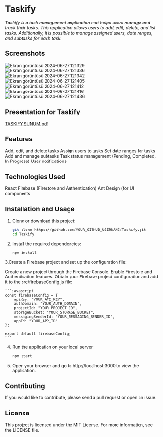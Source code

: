 # Taskify

_Taskify is a task management application that helps users manage and track their tasks. This application allows users to add, edit, delete, and list tasks. Additionally, it is possible to manage assigned users, date ranges, and subtasks for each task._

## Screenshots

![Ekran görüntüsü 2024-06-27 121329](https://github.com/eylemseyhan/Taskify/assets/99998017/a05a55a5-110f-4e5c-955c-46679e760997)
![Ekran görüntüsü 2024-06-27 121336](https://github.com/eylemseyhan/Taskify/assets/99998017/81bc251e-74c8-4213-9b20-b5c06b13d02d)
![Ekran görüntüsü 2024-06-27 121342](https://github.com/eylemseyhan/Taskify/assets/99998017/0493e139-3acd-45c1-836b-ae277154cd6f)
![Ekran görüntüsü 2024-06-27 121405](https://github.com/eylemseyhan/Taskify/assets/99998017/04fdda8c-f25c-4066-ae50-fe29c259a2a5)
![Ekran görüntüsü 2024-06-27 121412](https://github.com/eylemseyhan/Taskify/assets/99998017/e9ef95a4-f13a-4787-806a-a2a6094fa15c)
![Ekran görüntüsü 2024-06-27 121416](https://github.com/eylemseyhan/Taskify/assets/99998017/b99b511e-56ab-4d22-99a5-4121eceb766e)
![Ekran görüntüsü 2024-06-27 121436](https://github.com/eylemseyhan/Taskify/assets/99998017/efbf7d5d-f58d-4ed3-916c-1dc8b2e4d3db)


## Presentation for Taskify


[TASKIFY SUNUM.pdf](https://github.com/user-attachments/files/16181705/TASKIFY.SUNUM.pdf)

## Features

Add, edit, and delete tasks
Assign users to tasks
Set date ranges for tasks
Add and manage subtasks
Task status management (Pending, Completed, In Progress)
User notifications

## Technologies Used

React
Firebase (Firestore and Authentication)
Ant Design (for UI components

## Installation and Usage

1. Clone or download this project:
    ```sh
    git clone https://github.com/YOUR_GITHUB_USERNAME/Taskify.git
    cd Taskify
    ```

2. Install the required dependencies:
    ```sh
    npm install
    ```

3.Create a Firebase project and set up the configuration file:

Create a new project through the Firebase Console.
Enable Firestore and Authentication features.
Obtain your Firebase project configuration and add it to the src/firebaseConfig.js file:

    ```javascript
    const firebaseConfig = {
        apiKey: "YOUR_API_KEY",
        authDomain: "YOUR_AUTH_DOMAIN",
        projectId: "YOUR_PROJECT_ID",
        storageBucket: "YOUR_STORAGE_BUCKET",
        messagingSenderId: "YOUR_MESSAGING_SENDER_ID",
        appId: "YOUR_APP_ID"
    };

    export default firebaseConfig;
    ```

4. Run the application on your local server:
    ```sh
    npm start
    ```

5. Open your browser and go to http://localhost:3000 to view the application.



## Contributing

If you would like to contribute, please send a pull request or open an issue.

## License

This project is licensed under the MIT License. For more information, see the LICENSE file.
